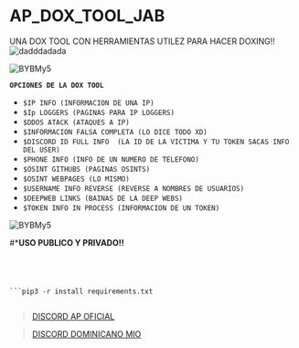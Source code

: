 # AP_DOX_TOOL_JAB
UNA DOX TOOL CON HERRAMIENTAS UTILEZ PARA HACER DOXING!!
                                   ![dadddadada](https://user-images.githubusercontent.com/101432325/204172744-ca8bf395-77ba-440b-b70e-1550808c2080.PNG)

 
![BYBMy5](https://user-images.githubusercontent.com/101432325/204173071-4084619c-65be-4c7c-a603-0c833da300e0.gif)


**`OPCIONES DE LA DOX TOOL`**

- `$IP INFO (INFORMACION DE UNA IP)`
- `$Ip LOGGERS (PAGINAS PARA IP LOGGERS)`
- `$DDOS ATACK (ATAQUES A IP)`
- `$INFORMACION FALSA COMPLETA (LO DICE TODO XD)`
- `$DISCORD ID FULL INFO  (LA ID DE LA VICTIMA Y TU TOKEN SACAS INFO DEL USER)`
- `$PHONE INFO (INFO DE UN NUMERO DE TELEFONO)`
- `$OSINT GITHUBS (PAGINAS OSINTS)`
- `$OSINT WEBPAGES (LO MISMO)`
- `$USERNAME INFO REVERSE (REVERSE A NOMBRES DE USUARIOS)`
- `$DEEPWEB LINKS (BAINAS DE LA DEEP WEBS)`
- `$TOKEN INFO IN PROCESS (INFORMACION DE UN TOKEN)`

![BYBMy5](https://user-images.githubusercontent.com/101432325/204173077-aad3c9ef-a797-491a-90f6-cac81c23b946.gif)


#***USO PUBLICO Y PRIVADO!!**

```sudo apt update
```
```sudo apt upgrade
```
```sudo apt install git -y
```
```git clone https://github.com/JabiNewWorld/AP_DOX_TOOL_JAB
```
```cd AP_DOX_TOOL_JAB
```pip3 -r install requirements.txt
```
```python3 DOxToolAP.py
```

> [DISCORD AP OFICIAL](https://discord.gg/antiplague)


> [DISCORD DOMINICANO MIO](https://discord.gg/3es7CXybuw)

